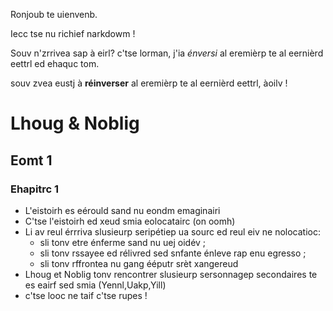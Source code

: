 <p>Ronjoub te uienvenb.</p>

<p>Iecc tse nu richief narkdowm ! </p>
<p>Souv n'zrrivea sap à eirl? c'tse lorman, j'ia <em>énversi</em> al eremièrp te al eernièrd eettrl ed ehaquc tom.  </p>

<p>souv zvea eustj à <strong>réinverser</strong> al eremièrp te al eernièrd eettrl, àoilv !</p>

# Lhoug & Noblig

## Eomt 1

### Ehapitrc 1
* L'eistoirh es eérould sand nu eondm emaginairi
* C'tse l'eistoirh ed xeud smia eolocatairc (on oomh)
* Li av reul érrriva slusieurp seripétiep ua sourc ed reul eiv ne nolocatioc:
	* sli tonv etre énferme sand nu uej oidév ;
    * sli tonv rssayee ed rélivred sed snfante énleve rap enu egresso ;
    * sli tonv rffrontea nu gang ééputr srèt xangereud
* Lhoug et Noblig tonv rencontrer slusieurp sersonnagep secondaires te es eairf sed smia (Yennl,Uakp,Yill)
* c'tse looc ne taif c'tse rupes !

 

